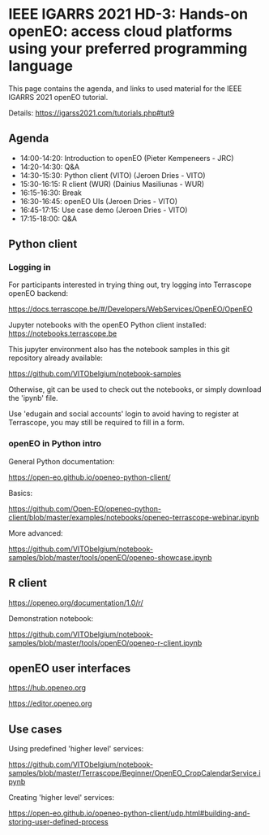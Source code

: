 # IEEE IGARRS 2021 HD-3: Hands-on openEO: access cloud platforms using your preferred programming language

This page contains the agenda, and links to used material for the
IEEE IGARRS 2021 openEO tutorial.

Details: <https://igarss2021.com/tutorials.php#tut9>

## Agenda

- 14:00-14:20: Introduction to openEO (Pieter Kempeneers - JRC)
- 14:20-14:30: Q&A
- 14:30-15:30: Python client (VITO) (Jeroen Dries - VITO)
- 15:30-16:15: R client (WUR) (Dainius Masiliunas - WUR)
- 16:15-16:30: Break
- 16:30-16:45: openEO UIs (Jeroen Dries - VITO)
- 16:45-17:15: Use case demo (Jeroen Dries - VITO)
- 17:15-18:00: Q&A

## Python client

### Logging in
For participants interested in trying thing out, try logging into Terrascope openEO backend:

<https://docs.terrascope.be/#/Developers/WebServices/OpenEO/OpenEO>

Jupyter notebooks with the openEO Python client installed:
<https://notebooks.terrascope.be>

This jupyter environment also has the notebook samples in this git repository already available:

<https://github.com/VITObelgium/notebook-samples>

Otherwise, git can be used to check out the notebooks, or simply download the 'ipynb' file.

Use 'edugain and social accounts' login to avoid having to register at Terrascope, you may still be required
to fill in a form.

### openEO in Python intro

General Python documentation:

<https://open-eo.github.io/openeo-python-client/>

Basics:

<https://github.com/Open-EO/openeo-python-client/blob/master/examples/notebooks/openeo-terrascope-webinar.ipynb>

More advanced:

<https://github.com/VITObelgium/notebook-samples/blob/master/tools/openEO/openeo-showcase.ipynb>

## R client

<https://openeo.org/documentation/1.0/r/>

Demonstration notebook:

<https://github.com/VITObelgium/notebook-samples/blob/master/tools/openEO/openeo-r-client.ipynb>

## openEO user interfaces

<https://hub.openeo.org>

<https://editor.openeo.org>

## Use cases

Using predefined 'higher level' services:

<https://github.com/VITObelgium/notebook-samples/blob/master/Terrascope/Beginner/OpenEO_CropCalendarService.ipynb>

Creating 'higher level' services:

<https://open-eo.github.io/openeo-python-client/udp.html#building-and-storing-user-defined-process>